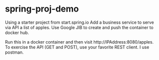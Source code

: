 # spring-proj-demo

Using a starter project from start.spring.io
Add a business service to serve via API a list of apples. 
Use Google JIB to create and push the container to docker hub. 

Run this in a docker container and then visit http://IPAddress:8080/apples. To exercise the API (GET and POST), use your favorite REST client. I use postman. 
